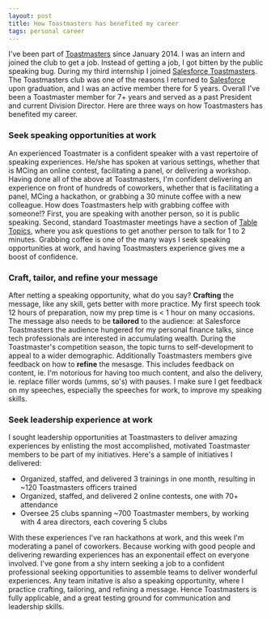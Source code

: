 ```yaml
---
layout: post
title: How Toastmasters has benefited my career
tags: personal career
---
```


I've been part of [Toastmasters](https://www.toastmasters.org) since January 2014. I was an intern and joined the club to get a job. Instead of getting a job, I got bitten by the public speaking bug. During my third internship I joined [Salesforce Toastmasters](https://www.toastmasters.org/Find-a-Club/01488281-salesforce-toastmasters). The Toastmasters club was one of the reasons I returned to [Salesforce](https://www.salesforce.com) upon graduation, and I was an active member there for 5 years. Overall I've been a Toastmaster member for 7+ years and served as a past President and current Division Director. Here are three ways on how Toastmasters has benefited my career.

### Seek speaking opportunities at work
An experienced Toastmater is a confident speaker with a vast repertoire of speaking experiences. He/she has spoken at various settings, whether that is MCing an online contest, facilitating a panel, or delivering a workshop. Having done all of the above at Toastmasters, I'm confident delivering an experience on front of hundreds of coworkers, whether that is facilitating a panel, MCing a hackathon, or grabbing a 30 minute coffee with a new colleague. How does Toastmasters help with grabbing coffee with someone!? First, you are speaking with another person, so it is public speaking. Second, standard Toastmaster meetings have a section of [Table Topics](https://www.toastmasters.org/membership/club-meeting-roles/table-topics-speaker), where you ask questions to get another person to talk for 1 to 2 minutes. Grabbing coffee is one of the many ways I seek speaking opportunities at work, and having Toastmasters experience gives me a boost of confidence.

### Craft, tailor, and refine your message
After netting a speaking opportunity, what do you say? **Crafting** the message, like any skill, gets better with more practice. My first speech took 12 hours of preparation, now my prep time is < 1 hour on many occasions. The message also needs to be **tailored** to the audience: at Salesforce Toastmasters the audience hungered for my personal finance talks, since tech professionals are interested in accumulating wealth. During the Toastmaster's competition season, the topic turns to self-development to appeal to a wider demographic. Additionally Toastmasters members give feedback on how to **refine** the mesasge. This includes feedback on content, ie. I'm notorious for having too much content, and also the delivery, ie. replace filler words (umms, so's) with pauses. I make sure I get feedback on my speeches, especially the speeches for work, to improve my speaking skills.

### Seek leadership experience at work
I sought leadership opportunities at Toastmasters to deliver amazing experiences by enlisting the most accomplished, motivated Toastmaster members to be part of my initiatives. Here's a sample of initiatives I delivered:
- Organized, staffed, and delivered 3 trainings in one month, resulting in ~120 Toastmasters officers trained
- Organized, staffed, and delivered 2 online contests, one with 70+ attendance
- Oversee 25 clubs spanning ~700 Toastmaster members, by working with 4 area directors, each covering 5 clubs

With these experiences I've ran hackathons at work, and this week I'm moderating a panel of coworkers. Because working with good people and delivering rewarding experiences has an exponentail effect on everyone involved. I've gone from a shy intern seeking a job to a confident professional seeking opportunities to assemble teams to deliver wonderful experiences. Any team initative is also a speaking opportunity, where I practice crafting, tailoring, and refining a message. Hence Toastmasters is fully applicable, and a great testing ground for communication and leadership skills.